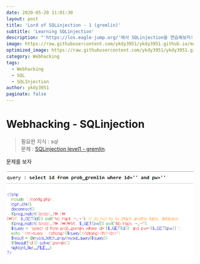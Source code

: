 ```yaml
---
date: 2020-05-20 11:01:30
layout: post
title: 'Lord of SQLinjection - 1 (gremlin)'
subtitle: 'Learning SQLinjection'
description: "'https://los.eagle-jump.org/'에서 SQLinjection을 연습해보자!!"
image: https://raw.githubusercontent.com/ykdy3951/ykdy3951.github.io/master/_src/SQLinjection/1/image.png
optimized_image: https://raw.githubusercontent.com/ykdy3951/ykdy3951.github.io/master/_src/SQLinjection/1/image.png
category: Webhacking
tags:
  - Webhacking
  - SQL
  - SQLInjection
author: ykdy3951
paginate: false
---
```


# Webhacking - SQLinjection

> 필요한 지식 : sql <br>
> 문제 : [SQLinjection level1 - gremlin](https://los.eagle-jump.org/gremlin_bbc5af7bed14aa50b84986f2de742f31.php).

문제를 보자

![placeholder](https://github.com/ykdy3951/ykdy3951.github.io/blob/master/_src/SQLinjection/1/1.png?raw=true 'target')
